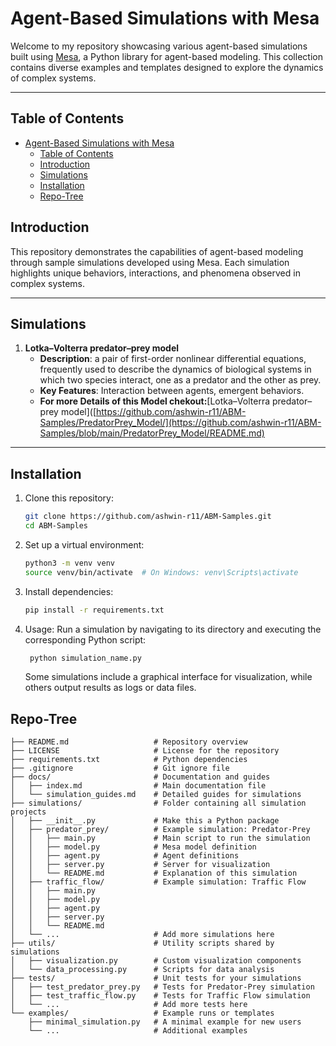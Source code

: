 # Agent-Based Simulations with Mesa

Welcome to my repository showcasing various agent-based simulations built using [Mesa](https://mesa.readthedocs.io/), a Python library for agent-based modeling. This collection contains diverse examples and templates designed to explore the dynamics of complex systems.

---

## Table of Contents

- [Agent-Based Simulations with Mesa](#agent-based-simulations-with-mesa)
  - [Table of Contents](#table-of-contents)
  - [Introduction](#introduction)
  - [Simulations](#simulations)
  - [Installation](#installation)
  - [Repo-Tree](#repo-tree)
## Introduction

This repository demonstrates the capabilities of agent-based modeling through sample simulations developed using Mesa. Each simulation highlights unique behaviors, interactions, and phenomena observed in complex systems.

---

## Simulations

1. **Lotka–Volterra predator–prey model**
   - **Description**: a pair of first-order nonlinear differential equations, frequently used to describe the dynamics of biological systems in which two species interact, one as a predator and the other as prey.
   - **Key Features**: Interaction between agents, emergent behaviors.
   - **For more Details of this Model chekout:**[Lotka–Volterra predator–prey model]([https://github.com/ashwin-r11/ABM-Samples/PredatorPrey_Model/](https://github.com/ashwin-r11/ABM-Samples/blob/main/PredatorPrey_Model/README.md)

---

## Installation

1. Clone this repository:
   ```bash
   git clone https://github.com/ashwin-r11/ABM-Samples.git
   cd ABM-Samples
   ```
2. Set up a virtual environment:
   ```bash
   python3 -m venv venv
   source venv/bin/activate  # On Windows: venv\Scripts\activate
   ```
3. Install dependencies:
   ```bash
   pip install -r requirements.txt
   ```
4. Usage:
   Run a simulation by navigating to its directory and executing the corresponding Python script:
   ```bash
    python simulation_name.py
   ```
    Some simulations include a graphical interface for visualization, while others output results as logs or data files.
## Repo-Tree
```agent-based-simulations/
├── README.md                   # Repository overview
├── LICENSE                     # License for the repository
├── requirements.txt            # Python dependencies
├── .gitignore                  # Git ignore file
├── docs/                       # Documentation and guides
│   ├── index.md                # Main documentation file
│   └── simulation_guides.md    # Detailed guides for simulations
├── simulations/                # Folder containing all simulation projects
│   ├── __init__.py             # Make this a Python package
│   ├── predator_prey/          # Example simulation: Predator-Prey
│   │   ├── main.py             # Main script to run the simulation
│   │   ├── model.py            # Mesa model definition
│   │   ├── agent.py            # Agent definitions
│   │   ├── server.py           # Server for visualization
│   │   └── README.md           # Explanation of this simulation
│   ├── traffic_flow/           # Example simulation: Traffic Flow
│   │   ├── main.py
│   │   ├── model.py
│   │   ├── agent.py
│   │   ├── server.py
│   │   └── README.md
│   └── ...                     # Add more simulations here
├── utils/                      # Utility scripts shared by simulations
│   ├── visualization.py        # Custom visualization components
│   └── data_processing.py      # Scripts for data analysis
├── tests/                      # Unit tests for your simulations
│   ├── test_predator_prey.py   # Tests for Predator-Prey simulation
│   ├── test_traffic_flow.py    # Tests for Traffic Flow simulation
│   └── ...                     # Add more tests here
└── examples/                   # Example runs or templates
    ├── minimal_simulation.py   # A minimal example for new users
    └── ...                     # Additional examples
```
